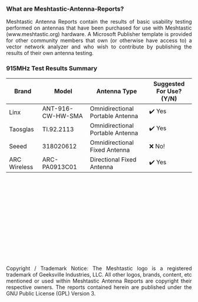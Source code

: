 ### What are Meshtastic-Antenna-Reports?

<p align=justify> Meshtastic Antenna Reports contain the results of basic usability testing performed on antennas that have been purchased for use with Meshtastic (www.meshtastic.org) hardware. A Microsoft Publisher template is provided for other community members that own (or otherwise have access to) a vector network analyzer and who wish to contribute by publishing the results of their own antenna testing.</p>

### 915MHz Test Results Summary
|Brand|Model|Antenna Type|Suggested For Use? (Y/N)|
|-------------|------------------|------------------|--------------|
|Linx|ANT-916-CW-HW-SMA|Omnidirectional Portable Antenna|:heavy_check_mark: Yes|
|Taosglas|TI.92.2113|Omnidirectional Portable Antenna|:heavy_check_mark: Yes|
|Seeed|318020612|Omnidirectional Fixed Antenna|:x: No!|
|ARC Wireless|ARC-PA0913C01|Directional Fixed Antenna|:heavy_check_mark: Yes|

<br>
<br>
<br>
<br>
<br>
<br>
<br>
<br>
<br>
<br>
<br>
<br>
<br>


<p align=justify>Copyright / Trademark Notice: The Meshtastic logo is a registered trademark of Geeksville Industries, LLC. All other logos, brands, content, etc mentioned or used within Meshtastic Antenna Reports are copyright their respective owners. The reports contained herein are published under the GNU Public License (GPL) Version 3. </p>
